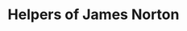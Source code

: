 ---
piece: map
published: true
title: Helpers of James Norton
description: This map shows everyone mentioned in the story about Joseph, Mary, and James Norton.
credit: Nicholas Gunner, Wendy Straight, Douglas H. Shepard
src: http://ugrr.orbitist.com/embed/joseph-mary-james
---